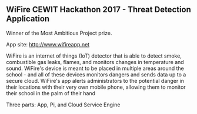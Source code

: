 ## WiFire CEWIT Hackathon 2017 - Threat Detection Application

Winner of the Most Ambitious Project prize.

App site: http://www.wifireapp.net

WiFire is an internet of things (IoT) detector that is able to detect smoke, combustible gas leaks, flames, and monitors changes in temperature and sound. WiFire's device is meant to be placed in multiple areas around the school - and all of these devices monitors dangers and sends data up to a secure cloud. WiFire's app alerts administrators to the potential danger in their locations with their very own mobile phone, allowing them to monitor their school in the palm of their hand

Three parts: App, Pi, and Cloud Service Engine

